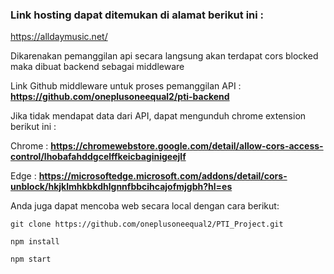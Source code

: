### Link hosting dapat ditemukan di alamat berikut ini : 

https://alldaymusic.net/

Dikarenakan pemanggilan api secara langsung akan terdapat cors blocked maka dibuat backend sebagai middleware

Link Github middleware untuk proses pemanggilan API : **https://github.com/oneplusoneequal2/pti-backend**

Jika tidak mendapat data dari API, dapat mengunduh chrome extension berikut ini :

Chrome : **https://chromewebstore.google.com/detail/allow-cors-access-control/lhobafahddgcelffkeicbaginigeejlf**

Edge : **https://microsoftedge.microsoft.com/addons/detail/cors-unblock/hkjklmhkbkdhlgnnfbbcihcajofmjgbh?hl=es**

Anda juga dapat mencoba web secara local dengan cara berikut:

```
git clone https://github.com/oneplusoneequal2/PTI_Project.git

npm install

npm start
```

